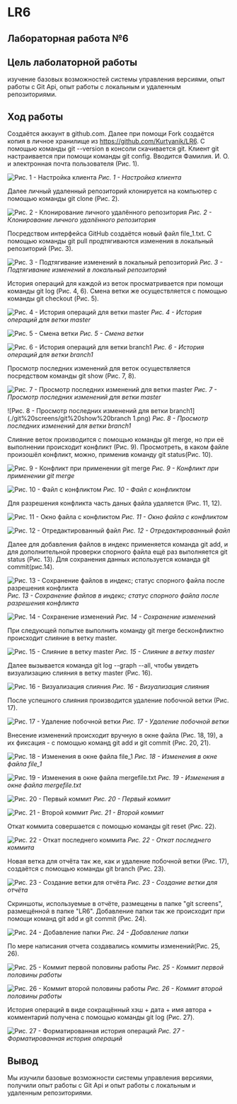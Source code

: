 # LR6

## **Лабораторная работа №6**

## Цель лаболаторной работы

изучение базовых возможностей системы управления версиями, опыт работы с Git Api, опыт работы с локальным и удаленным репозиториями.

## Ход работы

Создаётся аккаунт в github.com. Далее при помощи Fork создаётся копия в личное хранилище из https://github.com/Kurtyanik/LR6. С помощью команды git --version в консоли скачивается git. Клиент git настраивается при помощи команды git config. Вводится Фамилия. И. О. и электронная почта пользователя (Рис. 1).

![Рис. 1 - Настройка клиента](./git%20screens/imya%20i%20pochta.png)
*Рис. 1 - Настройка клиента*

Далее личный удаленный репозиторий клонируется на компьютер с помощью команды git clone (Рис. 2).

![Рис. 2 - Клонирование личного удалённого репозитория](./git%20screens/git%20clone%201.png)
*Рис. 2 - Клонирование личного удалённого репозитория*

Посредством интерфейса GitHub создаётся новый файл file_1.txt. С помощью команды git pull продтягиваются изменения в локальный репозиторий (Рис. 3).

![Рис. 3 - Подтягивание изменений в локальный репозиторий](./git%20screens/git%20pull%20(iz%20interneta%20d%20komp).png)
*Рис. 3 - Подтягивание изменений в локальный репозиторий*

История операций для каждой из веток просматривается при помощи команды git log (Рис. 4, 6). Смена ветки же осуществляется с помощью команды git checkout (Рис. 5).

![Рис. 4 - История операций для ветки master](./git%20screens/git%20log%20master.png)
*Рис. 4 - История операций для ветки master*

![Рис. 5 - Смена ветки](./git%20screens/smena%20vetki.png)
*Рис. 5 - Смена ветки*

![Рис. 6 - История операций для ветки branch1](./git%20screens/git%20log%20branch1.png)
*Рис. 6 - История операций для ветки branch1*

Просмотр последних изменений для веток осуществляется посредством команды git show (Рис. 7, 8).

![Рис. 7 - Просмотр последних изменений для ветки master](./git%20screens/git%20show%20master.png)
*Рис. 7 - Просмотр последних изменений для ветки master*

![Рис. 8 - Просмотр последних изменений для ветки branch1](./git%20screens/git%20show%20branch 1.png)
*Рис. 8 - Просмотр последних изменений для ветки branch1*

Слияние веток производится с помощью команды git merge, но при её выполнении происходит конфликт (Рис. 9). Просмотреть, в каком файле произошёл конфликт, можно, применив команду git status(Рис. 10).

![Рис. 9 - Конфликт при применении git merge](./git%20screens/1st%20try%20of%20merge%20error.png)
*Рис. 9 - Конфликт при применении git merge*

![Рис. 10 - Файл с конфликтом](./git%20screens/git%20status%20(merge).png)
*Рис. 10 - Файл с конфликтом*

Для разрешения конфликта часть даных файла удаляется (Рис. 11, 12). 

![Рис. 11 - Окно файла с конфликтом](./git%20screens/text%20file.png)
*Рис. 11 - Окно файла с конфликтом*

![Рис. 12 - Отредактированный файл](./git%20screens/file%20without%20conflicts.png)
*Рис. 12 - Отредактированный файл*

Далее для добавления файлов в индекс применяется команда git add, и для дополнительной проверки спорного файла ещё раз выполняется git status (Рис. 13). Для сохранения данных используется команда git commit(рис.14).

![Рис. 13 - Сохранение файлов в индекс; статус спорного файла после разрешения конфликта](./git%20screens/add+status.png)
*Рис. 13 - Сохранение файлов в индекс; статус спорного файла после разрешения конфликта*

![Рис. 14 - Сохранение изменений](./git%20screens/commit%20for%20merge.png)
*Рис. 14 - Сохранение изменений*

При следующей попытке выполнить команду git merge бесконфликтно происходит слияние в ветку master.

![Рис. 15 - Слияние в ветку master](./git%20screens/merge.png)
*Рис. 15 - Слияние в ветку master*

Далее вызывается команда git log --graph --all, чтобы увидеть визуализацию слияния в ветку master (Рис. 16).

![Рис. 16 - Визуализация слияния](./git%20screens/graph.png)
*Рис. 16 - Визуализация слияния*

После успешного слияния производится удаление побочной ветки (Рис. 17).

![Рис. 17 - Удаление побочной ветки](./git%20screens/deleted%20branch1.png)
*Рис. 17 - Удаление побочной ветки*<br> 

Внесение изменений происходит вручную в окне файла (Рис. 18, 19), а их фиксация - с помощью команд git add и git commit (Рис. 20, 21).

![Рис. 18 - Изменения в окне файла file_1](./git%20screens/file_1%20modifyed.png)
*Рис. 18 - Изменения в окне файла file_1*

![Рис. 19 - Изменения в окне файла mergefile.txt](./git%20screens/mergefile%20modified.png)
*Рис. 19 - Изменения в окне файла mergefile.txt*

![Рис. 20 - Первый коммит](./git%20screens/add+1commit.png)
*Рис. 20 - Первый коммит*

![Рис. 21 - Второй коммит](./git%20screens/add+2commit.png)
*Рис. 21 - Второй коммит*

Откат коммита совершается с помощью команды git reset (Рис. 22).

![Рис. 22 - Откат последнего коммита](./git%20screens/откат%20коммита.png)
*Рис. 22 - Откат последнего коммита*

Новая ветка для отчёта так же, как и удаление побочной ветки (Рис. 17), создаётся с помощью команды git branch (Рис. 23).

![Рис. 23 - Создание ветки для отчёта](./git%20screens/creation%20of%20branch2.png)
*Рис. 23 - Создание ветки для отчёта*

Скриншоты, используемые в отчёте, размещены в папке "git screens", размещённой в папке "LR6". Добавление папки так же происходит при помощи команд git add и git commit (Рис. 24).

![Рис. 24 - Добавление папки](./git%20screens/screens%20added.png)
*Рис. 24 - Добавление папки*

По мере написания отчета создавались коммиты изменений(Рис. 25, 26).

![Рис. 25 - Коммит первой половины работы](./git%20screens/half.png)
*Рис. 25 - Коммит первой половины работы*

![Рис. 26 - Коммит второй половины работы](./git%20screens/whole.png)
*Рис. 26 - Коммит второй половины работы*

История операций в виде сокращённый хэш + дата + имя автора + комментарий получена с помощью команды git log (Рис. 27).

![Рис. 27 - Форматированная история операций](./git%20screens/history.png)
*Рис. 27 - Форматированная история операций*

## Вывод

Мы изучили базовые возможности системы управления версиями, получили опыт работы с Git Api и опыт работы с локальным и удаленным репозиториями.
